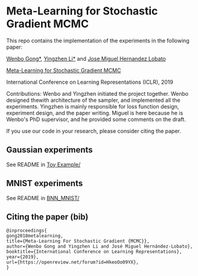 # Meta-Learning for Stochastic Gradient MCMC

This repo contains the implementation of the experiments in the following paper:

[Wenbo Gong*](http://mlg.eng.cam.ac.uk/?portfolio=wenbo-gong),
[Yingzhen Li*](http://yingzhenli.net) and
[Jose Miguel Hernandez Lobato](https://jmhl.org)

[Meta-Learning for Stochastic Gradient MCMC](https://openreview.net/forum?id=HkeoOo09YX)

International Conference on Learning Representations (ICLR), 2019

Contributions: Wenbo and Yingzhen initiated the project together. 
Wenbo designed thewith architecture of the sampler, and implemented all the experiments.
Yingzhen is mainly responsible for loss function design, experiment design, and the paper writing.
Miguel is here because he is Wenbo's PhD supervisor, and he provided some comments on the draft.

If you use our code in your research, please consider citing the paper.

## Gaussian experiments

See README in [Toy Example/](Toy%20Example/)

## MNIST experiments

See README in [BNN_MNIST/](BNN_MNIST/)

## Citing the paper (bib)
```
@inproceedings{
gong2018metalearning,
title={Meta-Learning For Stochastic Gradient {MCMC}},
author={Wenbo Gong and Yingzhen Li and José Miguel Hernández-Lobato},
booktitle={International Conference on Learning Representations},
year={2019},
url={https://openreview.net/forum?id=HkeoOo09YX},
}
```
